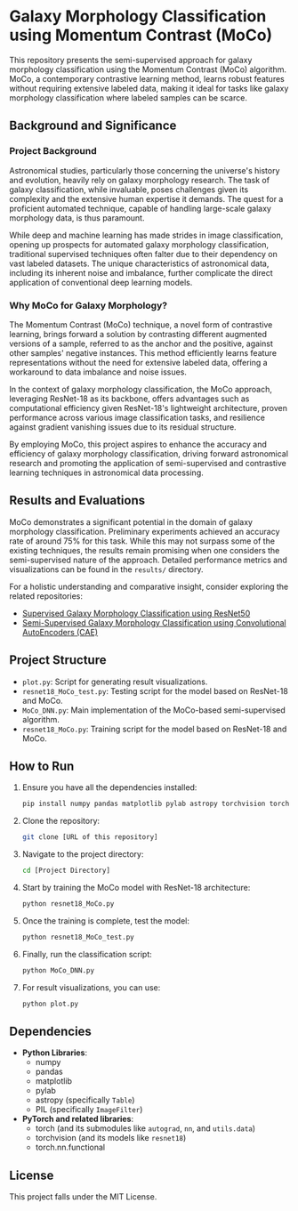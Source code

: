 # Galaxy Morphology Classification using Momentum Contrast (MoCo)

This repository presents the semi-supervised approach for galaxy morphology classification using the Momentum Contrast (MoCo) algorithm. MoCo, a contemporary contrastive learning method, learns robust features without requiring extensive labeled data, making it ideal for tasks like galaxy morphology classification where labeled samples can be scarce.

## Background and Significance

### Project Background

Astronomical studies, particularly those concerning the universe's history and evolution, heavily rely on galaxy morphology research. The task of galaxy classification, while invaluable, poses challenges given its complexity and the extensive human expertise it demands. The quest for a proficient automated technique, capable of handling large-scale galaxy morphology data, is thus paramount.

While deep and machine learning has made strides in image classification, opening up prospects for automated galaxy morphology classification, traditional supervised techniques often falter due to their dependency on vast labeled datasets. The unique characteristics of astronomical data, including its inherent noise and imbalance, further complicate the direct application of conventional deep learning models.

### Why MoCo for Galaxy Morphology?

The Momentum Contrast (MoCo) technique, a novel form of contrastive learning, brings forward a solution by contrasting different augmented versions of a sample, referred to as the anchor and the positive, against other samples' negative instances. This method efficiently learns feature representations without the need for extensive labeled data, offering a workaround to data imbalance and noise issues.

In the context of galaxy morphology classification, the MoCo approach, leveraging ResNet-18 as its backbone, offers advantages such as computational efficiency given ResNet-18's lightweight architecture, proven performance across various image classification tasks, and resilience against gradient vanishing issues due to its residual structure.

By employing MoCo, this project aspires to enhance the accuracy and efficiency of galaxy morphology classification, driving forward astronomical research and promoting the application of semi-supervised and contrastive learning techniques in astronomical data processing.

## Results and Evaluations

MoCo demonstrates a significant potential in the domain of galaxy morphology classification. Preliminary experiments achieved an accuracy rate of around 75% for this task. While this may not surpass some of the existing techniques, the results remain promising when one considers the semi-supervised nature of the approach. Detailed performance metrics and visualizations can be found in the `results/` directory.

For a holistic understanding and comparative insight, consider exploring the related repositories:
- [Supervised Galaxy Morphology Classification using ResNet50](https://github.com/Amordia/GalaxyMorphology-ResNet50.git)
- [Semi-Supervised Galaxy Morphology Classification using Convolutional AutoEncoders (CAE)](https://github.com/Amordia/GalaxyMorphology-CAE.git)

## Project Structure
- `plot.py`: Script for generating result visualizations.
- `resnet18_MoCo_test.py`: Testing script for the model based on ResNet-18 and MoCo.
- `MoCo_DNN.py`: Main implementation of the MoCo-based semi-supervised algorithm.
- `resnet18_MoCo.py`: Training script for the model based on ResNet-18 and MoCo.

## How to Run

1. Ensure you have all the dependencies installed:
    ```bash
    pip install numpy pandas matplotlib pylab astropy torchvision torch
    ```

2. Clone the repository: 
    ```bash
    git clone [URL of this repository]
    ```

3. Navigate to the project directory:
    ```bash
    cd [Project Directory]
    ```

4. Start by training the MoCo model with ResNet-18 architecture:
    ```bash
    python resnet18_MoCo.py
    ```

5. Once the training is complete, test the model:
    ```bash
    python resnet18_MoCo_test.py
    ```

6. Finally, run the classification script:
    ```bash
    python MoCo_DNN.py
    ```

7. For result visualizations, you can use:
    ```bash
    python plot.py
    ```

## Dependencies

- **Python Libraries**:
    - numpy
    - pandas
    - matplotlib
    - pylab
    - astropy (specifically `Table`)
    - PIL (specifically `ImageFilter`)
- **PyTorch and related libraries**:
    - torch (and its submodules like `autograd`, `nn`, and `utils.data`)
    - torchvision (and its models like `resnet18`)
    - torch.nn.functional

## License

This project falls under the MIT License.


